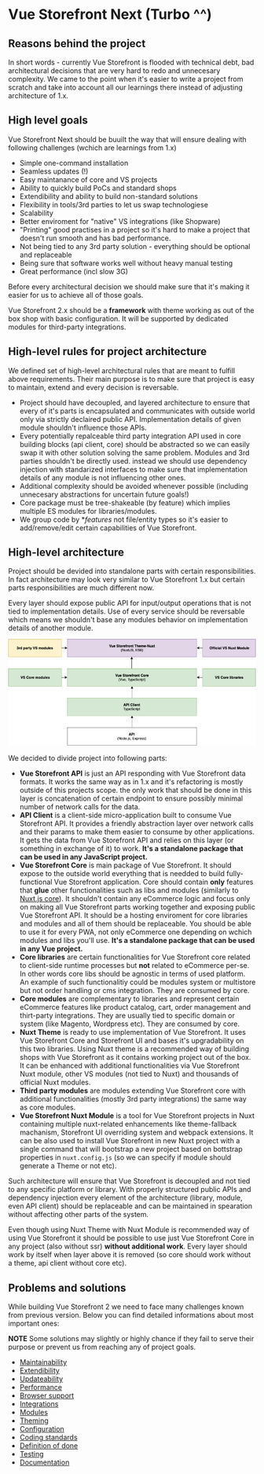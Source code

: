 # Vue Storefront Next (Turbo ^^)

## Reasons behind the project

In short words - currently Vue Storefront is flooded with technical debt, bad architectural decisions that are very hard to redo and unnecesary complexity. We came to the point when it's easier to write a project from scratch and take into account all our learnings there instead of adjusting architecture of 1.x.


## High level goals

Vue Storefront Next should be buuilt the way that will ensure dealing with following challenges (wchich are learnings from 1.x)
- Simple one-command installation
- Seamless updates (!)
- Easy maintanance of core and VS projects
- Ability to quickly build PoCs and standard shops
- Extendibility and ability to build non-standard solutions
- Flexibility in tools/3rd parties to let us swap technologiese
- Scalability 
- Better enviroment for "native" VS integrations (like Shopware)
- "Printing" good practises in a project so it's hard to make a project that doesn't run smooth and has bad performance.
- Not being tied to any 3rd party solution - everything should be optional and replaceable
- Being sure that software works well without heavy manual testing
- Great performance (incl slow 3G)

Before every architectural decision we should make sure that it's making it easier for us to achieve all of those goals.

Vue Storefront 2.x should be a **framework** with theme working as out of the box shop with basic configuration. It will be supported by dedicated modules for third-party integrations.

## High-level rules for project architecture

We defined set of high-level architectural rules that are meant to fulfill above requirements. Their main purpose is to make sure that project is easy to maintain, extend and every decision is reversable.

- Project should have decoupled, and layered architecture to ensure that every of it's parts is encapsulated and communicates with outside world only via strictly declaired public API. Implementation details of given module shouldn't influence those APIs.
- Every potentially repalceable third party integration API used in core building blocks (api client, core) should be abstracted so we can easily swap it with other solution solving the same problem. Modules and 3rd parties shouldn't be directly used. instead we should use dependency injection with standarized interfaces to make sure that implementation details of any module is not influencing other ones.
- Additional complexity should be avoided whenever possible (including unnecesary abstractions for uncertain future goals!)
- Core package must be tree-shakeable (by feature) which implies multiple ES modules for libraries/modules.
- We group code by **features* not file/entity types so it's easier to add/remove/edit certain capabilities of Vue Storefront.

## High-level architecture


Project should be devided into standalone parts with certain responsibilities. In fact architecture may look very similar to Vue Storefront 1.x but certain parts responsibilities are much different now.

Every layer should expose public API for input/output operations that is not tied to implementation details. Use of every service should be reversable which means we shouldn't base any modules behavior on implementation details of another module.

![Architecture](rfc/assets/vs-high-level-architecture-diagram.png)

We decided to divide project into following parts:

- **Vue Storefront API** is just an API responding with Vue Storefront data formats. It works the same way as in 1.x and it's refactoring is mostly outside of this projects scope. the only work that should be done in this layer is concatenation of certain endpoint to ensure possibly minimal number of network calls for the data.
- **API Client** is a client-side micro-application built to consume Vue Storefront API. It provides a friendly abstraction layer over network calls and their params to make them easier to consume by other applications. It gets the data from Vue Storefront API and relies on this layer (or something in exchange of it) to work. **It's a standalone package that can be used in any JavaScript project.**
- **Vue Storefront Core** is main package of Vue Storefront. It should expose to the outside world everything that is needded to build fully-functional Vue Storefront application. Core should contain **only** features that **glue** other functionalities such as libs and modules (similarly to [Nuxt.js core](https://github.com/nuxt/nuxt.js/tree/dev/packages/core)). It shouldn't contain any eCommerce logic and focus only on making all Vue Storefront parts working together and exposing public Vue Storefront API. It should be a hosting enviroment for core libraries and modules and all of them should be replaceable. You should be able to use it for every PWA, not only eCommerce one depending on wchich modules and libs you'll use.  **It's a standalone package that can be used in any Vue project.**
- **Core libraries** are certain functionalities for Vue Storefront core related to client-side runtime processes but **not** related to eCommerce per-se. In other words core libs should be agnostic in terms of used platform. An example of such functionalitiy could be modules system or multistore but not order handling or cms integration. They are consumed by core.
- **Core modules** are complementary to libraries and represent certain eCommerce features like product catalog, cart, order management and thirt-party integrations. They are usually tied to specific domain or system (like Magento, Wordpress etc). They are consumed by core.
- **Nuxt Theme** is ready to use implementation of Vue Storefront. It uses Vue Storefront Core and Storefront UI and bases it's upgradability on this two libraries. Using Nuxt theme is a recommended way of building shops with Vue Storefront as it contains working project out of the box. It can be enhanced with additional functionalities via Vue Storefront Nuxt module, other VS modules (not tied to Nuxt) and thousands of official Nuxt modules.
- **Third party modules** are modules extending Vue Storefront core with additional functionalities (mostly 3rd party integrations) the same way as core modules.
- **Vue Storefront Nuxt Module** is a tool for Vue Storefront projects in Nuxt containing multiple nuxt-related enhancements like theme-fallback machanism, Storefront UI overriding system and webpack extensions. It can be also used to install Vue Storefront in new Nuxt project with a single command that will bootstrap a new project based on bottstrap properties in `nuxt.config.js` (so we can specify if module should generate a Theme or not etc).

Such architecture will ensure that Vue Storefront is decoupled and not tied to any specific platform or library. With properly structured public APIs and dependency injection every element of the architecture (library, module, even API client) should be replaceable and can be maintained in spearation without affecting other parts of the system.

Even though using Nuxt Theme with Nuxt Module is recommended way of using Vue Storefront it should be possible to use just Vue Storefront Core in any project (also without ssr) **without additional work**. Every layer should work by itself when layer above it is removed (so core should work without a theme, api client without core etc).

## Problems and solutions

While building Vue Storefront 2 we need to face many challenges known from previous version. Below you can find detailed informations about most important ones:

**NOTE** Some solutions may slightly or highly chance if they fail to serve their purpose or prevent us from reaching any of project goals.

- [Maintainability]()
- [Extendibility]()
- [Updateability]()
- [Performance]()
- [Browser support]()
- [Integrations]()
- [Modules]()
- [Theming]()
- [Configuration]()
- [Coding standards]()
- [Definition of done]()
- [Testing]()
- [Documentation]()